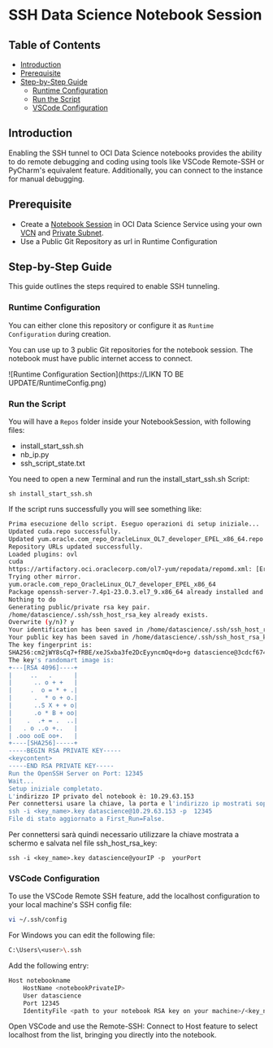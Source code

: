 
# SSH Data Science Notebook Session

## Table of Contents
  - [Introduction](#introduction)
  - [Prerequisite](#prerequisite)
  - [Step-by-Step Guide](#step-by-step-guide)
    - [Runtime Configuration](#runtime-configuration)
    - [Run the Script](#run-the-script)
    - [VSCode Configuration](#vscode-configuration)


## Introduction
Enabling the SSH tunnel to OCI Data Science notebooks provides the ability to do remote debugging and coding using tools like VSCode Remote-SSH or PyCharm's equivalent feature. Additionally, you can connect to the instance for manual debugging.

## Prerequisite
- Create a [Notebook Session](https://docs.oracle.com/en-us/iaas/data-science/using/manage-notebook-sessions.htm) in OCI Data Science Service using your own [VCN](https://docs.oracle.com/en-us/iaas/Content/Network/Tasks/VCNs.htm) and [Private Subnet](https://docs.oracle.com/en-us/iaas/Content/Network/Concepts/privateaccess.htm).
- Use a Public Git Repository as url in Runtime Configuration

## Step-by-Step Guide
This guide outlines the steps required to enable SSH tunneling.

### Runtime Configuration
You can either clone this repository or configure it as  `Runtime Configuration` during creation.

You can use up to 3 public Git repositories for the notebook session. The notebook must have public internet access to connect.

![Runtime Configuration Section](https://LIKN TO BE UPDATE/RuntimeConfig.png)


### Run the Script
You will have a `Repos` folder inside your NotebookSession, with following files:
- install_start_ssh.sh
- nb_ip.py
- ssh_script_state.txt

You need to open a new Terminal and run the install_start_ssh.sh Script:

`sh install_start_ssh.sh`


If the script runs successfully you will see something like:
```bash
Prima esecuzione dello script. Eseguo operazioni di setup iniziale...
Updated cuda.repo successfully.
Updated yum.oracle.com_repo_OracleLinux_OL7_developer_EPEL_x86_64.repo successfully.
Repository URLs updated successfully.
Loaded plugins: ovl
cuda                                                                                                                                                                                                                                              | 3.0 kB  00:00:00     
https://artifactory.oci.oraclecorp.com/ol7-yum/repodata/repomd.xml: [Errno 14] curl#6 - "Could not resolve host: artifactory.oci.oraclecorp.com; Unknown error"
Trying other mirror.
yum.oracle.com_repo_OracleLinux_OL7_developer_EPEL_x86_64                                                                                                                                                                                         | 3.6 kB  00:00:00     
Package openssh-server-7.4p1-23.0.3.el7_9.x86_64 already installed and latest version
Nothing to do
Generating public/private rsa key pair.
/home/datascience/.ssh/ssh_host_rsa_key already exists.
Overwrite (y/n)? y
Your identification has been saved in /home/datascience/.ssh/ssh_host_rsa_key.
Your public key has been saved in /home/datascience/.ssh/ssh_host_rsa_key.pub.
The key fingerprint is:
SHA256:cm2jWY8sCq7+fRBE/xeJSxba3fe2DcEyyncmOq+do+g datascience@3cdcf6744449
The key's randomart image is:
+---[RSA 4096]----+
|     ..   .      |
|      .. o + +   |
|     .  o = * + .|
|      .  * o + o.|
|      ..S X + + o|
|      .o * B + oo|
|    .  .+ = .  ..|
|   . o ..o +..   |
| .ooo ooE oo+.   |
+----[SHA256]-----+
-----BEGIN RSA PRIVATE KEY-----
<keycontent>
-----END RSA PRIVATE KEY-----
Run the OpenSSH Server on Port: 12345
Wait...
Setup iniziale completato.
L'indirizzo IP privato del notebook è: 10.29.63.153
Per connettersi usare la chiave, la porta e l'indirizzo ip mostrati sopra
ssh -i <key_name>.key datascience@10.29.63.153 -p  12345
File di stato aggiornato a First_Run=False.
```

Per connettersi sarà quindi necessario utilizzare la chiave mostrata a schermo e salvata nel file ssh_host_rsa_key:

`ssh -i <key_name>.key datascience@yourIP -p  yourPort`
### VSCode Configuration
To use the VSCode Remote SSH feature, add the localhost configuration to your local machine's SSH config file:

```bash
vi ~/.ssh/config
```

For Windows you can edit the following file:
```bash
C:\Users\<user>\.ssh
```


Add the following entry:

```bash
Host notebookname
    HostName <notebookPrivateIP>
    User datascience
    Port 12345
    IdentityFile <path to your notebook RSA key on your machine>/<key_name>.key
```

Open VSCode and use the Remote-SSH: Connect to Host feature to select localhost from the list, bringing you directly into the notebook.
